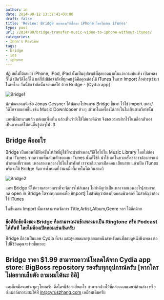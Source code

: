 ```yaml
---
author: in
date: 2014-09-12 13:37:41+00:00
draft: false
title: 'Review: Bridge ลงเพลง/วีดีโอลง iPhone โดยไม่ผ่าน iTunes'
type: post
url: /2014/09/bridge-transfer-music-video-to-iphone-without-itunes/
categories:
- Innn's Review
tags:
- bridge
- ios
- iphone
---
```


ปฏิเสธไม่ได้เลยว่า iPhone, iPod, iPad นั้นเป็นอุปกรณ์ที่สุดยอดมากในแง่ความบันเทิง เปิดเพลงก็ได้ เปิดวีดีโอก็ได้ แต่ก็ยังมีข้อจำกัดที่ทุกคนรู้ดีคือคุณต้องใช้ iTunes ในการ Import สื่อต่างๆเข้ามาในเครื่อง วันนี้ข้อจำกัดนั้นจะหมดไป ด้วย Bridge - [Cydia app]

<!-- more -->

![Bridge1](https://www.cyruszhang.com/wp-content/uploads/2014/09/Bridge1.png)


นักพัฒนาคนนึงชื่อ Jonas Gessner ได้พัฒนาโปรแกรม Bridge ขึ้นมา ไว้ใช้ import เพลง/วีดีโอจากแอพอื่น เช่น Music Downloader ต่างๆ เข้ามาในเครื่องได้ภายในไม่เกินสามวิเท่านั้น

แอพนี้มีมานานแล้ว แต่ผมเพิ่งเห็น แล้วเห็นว่ายังใช้ได้และดีด้วย จึงขอเอามาฝากไว้ในบล็อกตัวเองเป็นการแชร์ให้คนอื่นรู้ต่อๆไป :3


## Bridge คืออะไร


Bridge เป็นแอพที่มีฟังค์ชั่นให้สิทธิ์ผู้ใช้ที่จะนำเข้าเพลง/วีดีโอไปใน Music Library โดยไม่ต้องผ่าน iTunes จากความเห็นส่วนตัวของผม iTunes นั้นก็ใช้ดี น่าใช้ แต่ในบางครั้งเราอาจต้องการแค่นำเพลงที่เราชอบ เพลงสองเพลงลงไปในโทรศัพท์ เราจะเสียเวลาเปิดคอม เสียบสาย แล้วเปิด iTunes หรือจะใช้ Bridge จัดการทั้งหมดที่ว่ามาเมื่อกี้ภายในไม่เกินสามวิ

![Bridge2](https://www.cyruszhang.com/wp-content/uploads/2014/09/Bridge2.png)


แอพ Bridge นั้ให้ความสะดวกเราที่จะจัดการไฟล์เพลง ไม่สำคัญว่าเป็นเพลงจากแอพอะไร[สามารถกด open in Bridge ได้จากทุกแอพเพื่อ import] ไม่สำคัญว่าต้องเปิดคอมพิวเตอร์ ไม่สำคัญว่าต้องใช้ iTunes

ในขั้นตอน Import นั้นเราสามารถจัดการ Title,Artist,Album,Genre ฯลฯ ได้อีกด้วย


### **ข้อดีอีกข้อนึงของ Bridge คือสามารถนำเข้าเพลงมาเป็น Ringtone หรือ Podcast ได้ทันที โดยไม่ต้องเปิดคอมเช่นกันครับ**


Bridge ถือว่าเป็นแอพ Cydia ที่เจ๋ง และสุดยอดมากๆเลยแอพนึงสำหรับคนที่ชอบดูหนังฟังเพลง ต่อไปนี้ชีวิตคุณจะง่ายขึ้นเยอะ


## Bridge ราคา $1.99 สามารถดาวน์โหลดได้จาก Cydia app store: BigBoss repository รองรับทุกอุปกรณ์ครับ [หากใครไม่อยากเสียตัง ถามผมได้นะ อิอิ]


และก็เหมือนอย่างทุกๆโพสครับ คือใครมีข้อสงสัยอะไร สามารถฝากไว้ที่กล่องคอมเมนท์ด้านล่าง หรือส่งเมลล์มาถามผมได้ที่ in@cyruszhang.com เหมือนเดิมครับ


